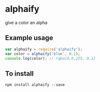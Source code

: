 # alphaify
give a color an alpha

## Example usage
````js
var alphaify = require('alphaify');
var color = alphaify('blue', 0.1);
console.log(color); // rgba(0,0,255, 0.1)
````

## To install

````
npm install alphaify --save
````
